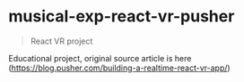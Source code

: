 # musical-exp-react-vr-pusher

> React VR project

Educational project, original source article is here (https://blog.pusher.com/building-a-realtime-react-vr-app/)
